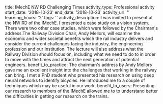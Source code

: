 title: IMechE NW RD  Challenging Times
activity_type: Professional activity
start_date: '2018-10-23'
end_date: '2018-10-23'
activity_url: ''
learning_hours: '2'
tags: ''
activity_description: I was invited to present at the NW RD of the IMechE. I presented
  a case study on a vision system.  There were two other case studies, which were
  followed by the Chairman's address.The Railway Division Chair, Andy Mellors, will
  examine the economic and wider societal benefits which the rail industry delivers
  and consider the current challenges facing the industry, the engineering profession
  and our Institution. The lecture will also address what the Railway Division should
  focus on, including what we need to do to in order to move with the times and attract
  the next generation of potential engineers.
benefit_to_practice: The chairman's address by Andy Mellors gave me an excellent insight
  into the challenges that working in the railway can bring. I met a PhD student who
  presented his research on using deep neural networks to identify bicycles. He introduced
  me to a couple of techniques which may be useful in our work.
benefit_to_users: Presenting our research to members of the IMechE allowed me to to
  understand better the difficulties in getting our research on the trains.
